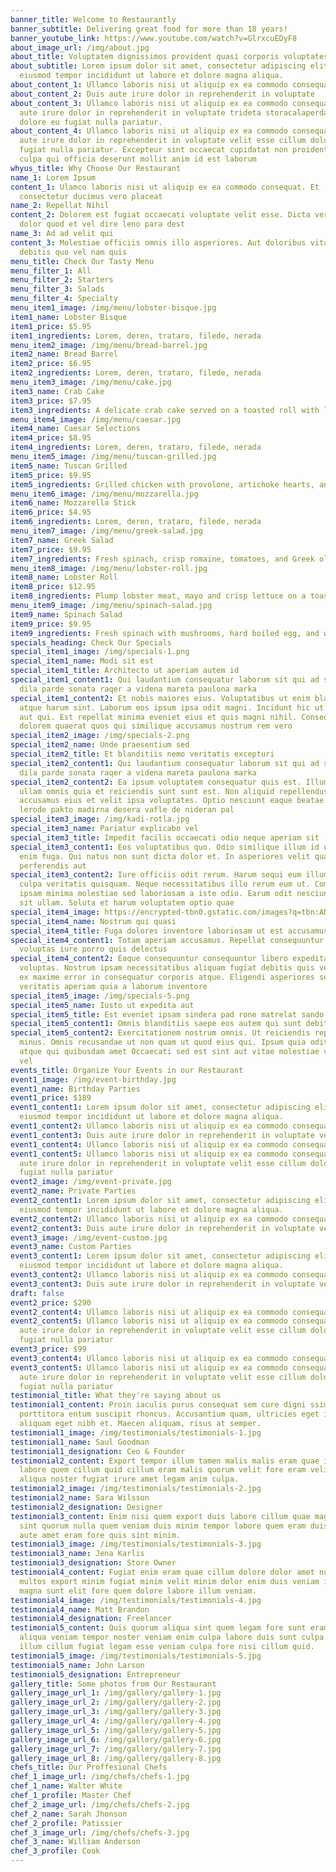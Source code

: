 ```yaml
---
banner_title: Welcome to Restaurantly
banner_subtitle: Delivering great food for more than 18 years!
banner_youtube_link: https://www.youtube.com/watch?v=GlrxcuEDyF8
about_image_url: /img/about.jpg
about_title: Voluptatem dignissimos provident quasi corporis voluptates sit assumenda.
about_subtitle: Lorem ipsum dolor sit amet, consectetur adipiscing elit, sed do
  eiusmod tempor incididunt ut labore et dolore magna aliqua.
about_content_1: Ullamco laboris nisi ut aliquip ex ea commodo consequat.
about_content_2: Duis aute irure dolor in reprehenderit in voluptate
about_content_3: Ullamco laboris nisi ut aliquip ex ea commodo consequat. Duis
  aute irure dolor in reprehenderit in voluptate trideta storacalaperda mastiro
  dolore eu fugiat nulla pariatur.
about_content_4: Ullamco laboris nisi ut aliquip ex ea commodo consequat. Duis
  aute irure dolor in reprehenderit in voluptate velit esse cillum dolore eu
  fugiat nulla pariatur. Excepteur sint occaecat cupidatat non proident, sunt in
  culpa qui officia deserunt mollit anim id est laborum
whyus_title: Why Choose Our Restaurant
name_1: Lorem Ipsum
content_1: Ulamco laboris nisi ut aliquip ex ea commodo consequat. Et
  consectetur ducimus vero placeat
name_2: Repellat Nihil
content_2: Dolorem est fugiat occaecati voluptate velit esse. Dicta veritatis
  dolor quod et vel dire leno para dest
name_3: Ad ad velit qui
content_3: Molestiae officiis omnis illo asperiores. Aut doloribus vitae sunt
  debitis quo vel nam quis
menu_title: Check Our Tasty Menu
menu_filter_1: All
menu_filter_2: Starters
menu_filter_3: Salads
menu_filter_4: Specialty
menu_item1_image: /img/menu/lobster-bisque.jpg
item1_name: Lobster Bisque
item1_price: $5.95
item1_ingredients: Lorem, deren, trataro, filede, nerada
menu_item2_image: /img/menu/bread-barrel.jpg
item2_name: Bread Barrel
item2_price: $6.95
item2_ingredients: Lorem, deren, trataro, filede, nerada
menu_item3_image: /img/menu/cake.jpg
item3_name: Crab Cake
item3_price: $7.95
item3_ingredients: A delicate crab cake served on a toasted roll with lettuce and tartar sauce
menu_item4_image: /img/menu/caesar.jpg
item4_name: Caesar Selections
item4_price: $8.95
item4_ingredients: Lorem, deren, trataro, filede, nerada
menu_item5_image: /img/menu/tuscan-grilled.jpg
item5_name: Tuscan Grilled
item5_price: $9.95
item5_ingredients: Grilled chicken with provolone, artichoke hearts, and roasted red pesto
menu_item6_image: /img/menu/mozzarella.jpg
item6_name: Mozzarella Stick
item6_price: $4.95
item6_ingredients: Lorem, deren, trataro, filede, nerada
menu_item7_image: /img/menu/greek-salad.jpg
item7_name: Greek Salad
item7_price: $9.95
item7_ingredients: Fresh spinach, crisp romaine, tomatoes, and Greek olives
menu_item8_image: /img/menu/lobster-roll.jpg
item8_name: Lobster Roll
item8_price: $12.95
item8_ingredients: Plump lobster meat, mayo and crisp lettuce on a toasted bulky roll
menu_item9_image: /img/menu/spinach-salad.jpg
item9_name: Spinach Salad
item9_price: $9.95
item9_ingredients: Fresh spinach with mushrooms, hard boiled egg, and warm bacon vinaigrette
specials_heading: Check Our Specials
special_item1_image: /img/specials-1.png
special_item1_name: Modi sit est
special_item1_title: Architecto ut aperiam autem id
special_item1_content1: Qui laudantium consequatur laborum sit qui ad sapiente
  dila parde sonata raqer a videna mareta paulona marka
special_item1_content2: Et nobis maiores eius. Voluptatibus ut enim blanditiis
  atque harum sint. Laborum eos ipsum ipsa odit magni. Incidunt hic ut molestiae
  aut qui. Est repellat minima eveniet eius et quis magni nihil. Consequatur
  dolorem quaerat quos qui similique accusamus nostrum rem vero
special_item2_image: /img/specials-2.png
special_item2_name: Unde praesentium sed
special_item2_title: Et blanditiis nemo veritatis excepturi
special_item2_content1: Qui laudantium consequatur laborum sit qui ad sapiente
  dila parde sonata raqer a videna mareta paulona marka
special_item2_content2: Ea ipsum voluptatem consequatur quis est. Illum error
  ullam omnis quia et reiciendis sunt sunt est. Non aliquid repellendus itaque
  accusamus eius et velit ipsa voluptates. Optio nesciunt eaque beatae accusamus
  lerode pakto madirna desera vafle de nideran pal
special_item3_image: /img/kadi-rotla.jpg
special_item3_name: Pariatur explicabo vel
special_item3_title: Impedit facilis occaecati odio neque aperiam sit
special_item3_content1: Eos voluptatibus quo. Odio similique illum id quidem non
  enim fuga. Qui natus non sunt dicta dolor et. In asperiores velit quaerat
  perferendis aut
special_item3_content2: Iure officiis odit rerum. Harum sequi eum illum corrupti
  culpa veritatis quisquam. Neque necessitatibus illo rerum eum ut. Commodi
  ipsam minima molestiae sed laboriosam a iste odio. Earum odit nesciunt fugiat
  sit ullam. Soluta et harum voluptatem optio quae
special_item4_image: https://encrypted-tbn0.gstatic.com/images?q=tbn:ANd9GcSjSA44Dr5CdBl4X9_IZEPuP8fj42Tf2iocTg&usqp=CAU
special_item4_name: Nostrum qui quasi
special_item4_title: Fuga dolores inventore laboriosam ut est accusamus laboriosam dolore
special_item4_content1: Totam aperiam accusamus. Repellat consequuntur iure
  voluptas iure porro quis delectus
special_item4_content2: Eaque consequuntur consequuntur libero expedita in
  voluptas. Nostrum ipsam necessitatibus aliquam fugiat debitis quis velit. Eum
  ex maxime error in consequatur corporis atque. Eligendi asperiores sed qui
  veritatis aperiam quia a laborum inventore
special_item5_image: /img/specials-5.png
special_item5_name: Iusto ut expedita aut
special_item5_title: Est eveniet ipsam sindera pad rone matrelat sando reda
special_item5_content1: Omnis blanditiis saepe eos autem qui sunt debitis porro quia.
special_item5_content2: Exercitationem nostrum omnis. Ut reiciendis repudiandae
  minus. Omnis recusandae ut non quam ut quod eius qui. Ipsum quia odit vero
  atque qui quibusdam amet Occaecati sed est sint aut vitae molestiae voluptate
  vel
events_title: Organize Your Events in our Restaurant
event1_image: /img/event-birthday.jpg
event1_name: Birthday Parties
event1_price: $189
event1_content1: Lorem ipsum dolor sit amet, consectetur adipiscing elit, sed do
  eiusmod tempor incididunt ut labore et dolore magna aliqua.
event1_content2: Ullamco laboris nisi ut aliquip ex ea commodo consequat.
event1_content3: Duis aute irure dolor in reprehenderit in voluptate velit.
event1_content4: Ullamco laboris nisi ut aliquip ex ea commodo consequat.
event1_content5: Ullamco laboris nisi ut aliquip ex ea commodo consequat. Duis
  aute irure dolor in reprehenderit in voluptate velit esse cillum dolore eu
  fugiat nulla pariatur
event2_image: /img/event-private.jpg
event2_name: Private Parties
event2_content1: Lorem ipsum dolor sit amet, consectetur adipiscing elit, sed do
  eiusmod tempor incididunt ut labore et dolore magna aliqua.
event2_content2: Ullamco laboris nisi ut aliquip ex ea commodo consequat.
event2_content3: Duis aute irure dolor in reprehenderit in voluptate velit.
event3_image: /img/event-custom.jpg
event3_name: Custom Parties
event3_content1: Lorem ipsum dolor sit amet, consectetur adipiscing elit, sed do
  eiusmod tempor incididunt ut labore et dolore magna aliqua.
event3_content2: Ullamco laboris nisi ut aliquip ex ea commodo consequat.
event3_content3: Duis aute irure dolor in reprehenderit in voluptate velit.
draft: false
event2_price: $290
event2_content4: Ullamco laboris nisi ut aliquip ex ea commodo consequat.
event2_content5: Ullamco laboris nisi ut aliquip ex ea commodo consequat. Duis
  aute irure dolor in reprehenderit in voluptate velit esse cillum dolore eu
  fugiat nulla pariatur
event3_price: $99
event3_content4: Ullamco laboris nisi ut aliquip ex ea commodo consequat.
event3_content5: Ullamco laboris nisi ut aliquip ex ea commodo consequat. Duis
  aute irure dolor in reprehenderit in voluptate velit esse cillum dolore eu
  fugiat nulla pariatur
testimonial_title: What they're saying about us
testimonial1_content: Proin iaculis purus consequat sem cure digni ssim donec
  porttitora entum suscipit rhoncus. Accusantium quam, ultricies eget id,
  aliquam eget nibh et. Maecen aliquam, risus at semper.
testimonial1_image: /img/testimonials/testimonials-1.jpg
testimonial1_name: Saul Goodman
testimonial1_designation: Ceo & Founder
testimonial2_content: Export tempor illum tamen malis malis eram quae irure esse
  labore quem cillum quid cillum eram malis quorum velit fore eram velit sunt
  aliqua noster fugiat irure amet legam anim culpa.
testimonial2_image: /img/testimonials/testimonials-2.jpg
testimonial2_name: Sara Wilsson
testimonial2_designation: Designer
testimonial3_content: Enim nisi quem export duis labore cillum quae magna enim
  sint quorum nulla quem veniam duis minim tempor labore quem eram duis noster
  aute amet eram fore quis sint minim.
testimonial3_image: /img/testimonials/testimonials-3.jpg
testimonial3_name: Jena Karlis
testimonial3_designation: Store Owner
testimonial4_content: Fugiat enim eram quae cillum dolore dolor amet nulla culpa
  multos export minim fugiat minim velit minim dolor enim duis veniam ipsum anim
  magna sunt elit fore quem dolore labore illum veniam.
testimonial4_image: /img/testimonials/testimonials-4.jpg
testimonial4_name: Matt Brandon
testimonial4_designation: Freelancer
testimonial5_content: Quis quorum aliqua sint quem legam fore sunt eram irure
  aliqua veniam tempor noster veniam enim culpa labore duis sunt culpa nulla
  illum cillum fugiat legam esse veniam culpa fore nisi cillum quid.
testimonial5_image: /img/testimonials/testimonials-5.jpg
testimonial5_name: John Larson
testimonial5_designation: Entrepreneur
gallery_title: Some photos from Our Restaurant
gallery_image_url_1: /img/gallery/gallery-1.jpg
gallery_image_url_2: /img/gallery/gallery-2.jpg
gallery_image_url_3: /img/gallery/gallery-3.jpg
gallery_image_url_4: /img/gallery/gallery-4.jpg
gallery_image_url_5: /img/gallery/gallery-5.jpg
gallery_image_url_6: /img/gallery/gallery-6.jpg
gallery_image_url_7: /img/gallery/gallery-7.jpg
gallery_image_url_8: /img/gallery/gallery-8.jpg
chefs_title: Our Proffesional Chefs
chef_1_image_url: /img/chefs/chefs-1.jpg
chef_1_name: Walter White
chef_1_profile: Master Chef
chef_2_image_url: /img/chefs/chefs-2.jpg
chef_2_name: Sarah Jhonson
chef_2_profile: Patissier
chef_3_image_url: /img/chefs/chefs-3.jpg
chef_3_name: William Anderson
chef_3_profile: Cook
---
```


